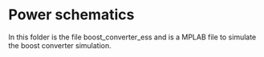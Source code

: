 # Power schematics
In this folder is the file boost_converter_ess and is a MPLAB file to simulate the boost converter simulation.
